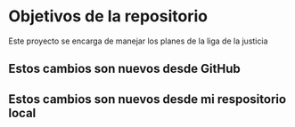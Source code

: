 # Objetivos de la repositorio

Este proyecto se encarga de manejar los planes de la liga de la justicia

## Estos cambios son nuevos desde GitHub

## Estos cambios son nuevos desde mi respositorio local

